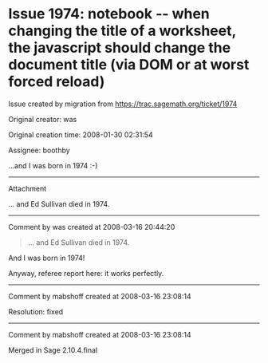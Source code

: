 # Issue 1974: notebook -- when changing the title of a worksheet, the javascript should change the document title (via DOM or at worst forced reload)

Issue created by migration from https://trac.sagemath.org/ticket/1974

Original creator: was

Original creation time: 2008-01-30 02:31:54

Assignee: boothby

...and I was born in 1974 :-)


---

Attachment

... and Ed Sullivan died in 1974.


---

Comment by was created at 2008-03-16 20:44:20

> ... and Ed Sullivan died in 1974.

And I was born in 1974!

Anyway, referee report here:  it works perfectly.


---

Comment by mabshoff created at 2008-03-16 23:08:14

Resolution: fixed


---

Comment by mabshoff created at 2008-03-16 23:08:14

Merged in Sage 2.10.4.final
